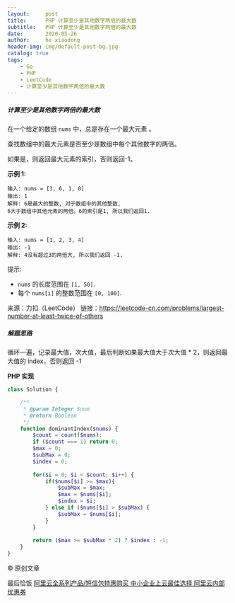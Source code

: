 ```yaml
---
layout:     post
title:      PHP 计算至少是其他数字两倍的最大数
subtitle:   PHP 计算至少是其他数字两倍的最大数
date:       2020-05-26
author:     he xiaodong
header-img: img/default-post-bg.jpg
catalog: true
tags:
    - Go
    - PHP
    - LeetCode
    - 计算至少是其他数字两倍的最大数
---
```


##### 计算至少是其他数字两倍的最大数
在一个给定的数组 `nums` 中，总是存在一个最大元素 。

查找数组中的最大元素是否至少是数组中每个其他数字的两倍。

如果是，则返回最大元素的索引，否则返回-1。

**示例 1:**
```
输入: nums = [3, 6, 1, 0]
输出: 1
解释: 6是最大的整数, 对于数组中的其他整数,
6大于数组中其他元素的两倍。6的索引是1, 所以我们返回1.
```

**示例 2:**
```
输入: nums = [1, 2, 3, 4]
输出: -1
解释: 4没有超过3的两倍大, 所以我们返回 -1.
```

提示:

- `nums` 的长度范围在 `[1, 50]`.
- 每个 `nums[i]` 的整数范围在 `[0, 100]`.

来源：力扣（LeetCode）
链接：https://leetcode-cn.com/problems/largest-number-at-least-twice-of-others


##### 解题思路
循环一遍，记录最大值，次大值，最后判断如果最大值大于次大值 * 2，则返回最大值的 index，否则返回 -1

**PHP 实现**
```php
class Solution {

    /**
     * @param Integer $num
     * @return Boolean
     */
    function dominantIndex($nums) {
        $count = count($nums);
        if ($count === 1) return 0;
        $max = 0;
        $subMax = 0;
        $index = 0;
        
        for($i = 0; $i < $count; $i++) {
            if($nums[$i] >= $max){
                $subMax = $max;
                $max = $nums[$i];
                $index = $i;
            } else if ($nums[$i] > $subMax) {
                $subMax = $nums[$i];
            }
        }
        
        return ($max >= $subMax * 2) ? $index : -1;
    }
}
```

© 原创文章


最后恰饭 [阿里云全系列产品/短信包特惠购买 中小企业上云最佳选择 阿里云内部优惠券](https://www.aliyun.com/minisite/goods?userCode=0amqgcs9)